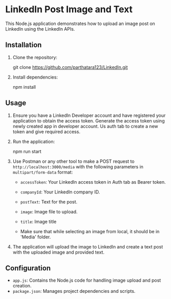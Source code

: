 # LinkedIn Post Image and Text

This Node.js application demonstrates how to upload an image post on LinkedIn using the LinkedIn APIs.

## Installation

1. Clone the repository:

    git clone https://github.com/parthatara123/LinkedIn.git

2. Install dependencies:

    npm install


## Usage

1. Ensure you have a LinkedIn Developer account and have registered your application to obtain the access token. Generate the access token using newly created app in developer account. Us auth tab to create a new token and give required access.


2. Run the application:

    npm run start

3. Use Postman or any other tool to make a POST request to `http://localhost:3000/media` with the following parameters in `multipart/form-data` format:
   - `accessToken`: Your LinkedIn access token in Auth tab as Bearer token.
   - `companyId`: Your LinkedIn company ID.
   - `postText`: Text for the post.
   - `image`: Image file to upload.
   - `title`: Image title
  
   - Make sure that while selecting an image from local, it should be in 'Media' folder.

4. The application will upload the image to LinkedIn and create a text post with the uploaded image and provided text.

## Configuration

- `app.js`: Contains the Node.js code for handling image upload and post creation.
- `package.json`: Manages project dependencies and scripts.
